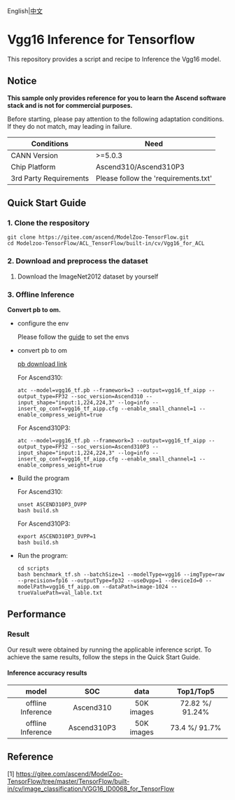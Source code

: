 English|[中文](README.md)

# Vgg16 Inference for Tensorflow 

This repository provides a script and recipe to Inference the Vgg16 model.

## Notice
**This sample only provides reference for you to learn the Ascend software stack and is not for commercial purposes.**

Before starting, please pay attention to the following adaptation conditions. If they do not match, may leading in failure.

| Conditions | Need |
| --- | --- |
| CANN Version | >=5.0.3 |
| Chip Platform| Ascend310/Ascend310P3 |
| 3rd Party Requirements| Please follow the 'requirements.txt' |

## Quick Start Guide

### 1. Clone the respository

```shell
git clone https://gitee.com/ascend/ModelZoo-TensorFlow.git
cd Modelzoo-TensorFlow/ACL_TensorFlow/built-in/cv/Vgg16_for_ACL
```

### 2. Download and preprocess the dataset

1. Download the ImageNet2012 dataset by yourself

   

### 3. Offline Inference

**Convert pb to om.**

- configure the env

  Please follow the [guide](https://gitee.com/ascend/ModelZoo-TensorFlow/wikis/02.%E7%A6%BB%E7%BA%BF%E6%8E%A8%E7%90%86%E6%A1%88%E4%BE%8B/Ascend%E5%B9%B3%E5%8F%B0%E6%8E%A8%E7%90%86%E7%8E%AF%E5%A2%83%E5%8F%98%E9%87%8F%E8%AE%BE%E7%BD%AE?sort_id=6458719) to set the envs

- convert pb to om

  [pb download link](https://obs-9be7.obs.cn-east-2.myhuaweicloud.com/003_Atc_Models/modelzoo/Official/cv/Vgg16_for_ACL.zip)

  For Ascend310:
  ```
  atc --model=vgg16_tf.pb --framework=3 --output=vgg16_tf_aipp --output_type=FP32 --soc_version=Ascend310 --input_shape="input:1,224,224,3" --log=info --insert_op_conf=vgg16_tf_aipp.cfg --enable_small_channel=1 --enable_compress_weight=true
  ```
  For Ascend310P3:
  ```
  atc --model=vgg16_tf.pb --framework=3 --output=vgg16_tf_aipp --output_type=FP32 --soc_version=Ascend310P3 --input_shape="input:1,224,224,3" --log=info --insert_op_conf=vgg16_tf_aipp.cfg --enable_small_channel=1 --enable_compress_weight=true
  ```

- Build the program

  For Ascend310:
  ```
  unset ASCEND310P3_DVPP
  bash build.sh
  ```
  For Ascend310P3:
  ```
  export ASCEND310P3_DVPP=1
  bash build.sh
  ```

- Run the program:

  ```
  cd scripts
  bash benchmark_tf.sh --batchSize=1 --modelType=vgg16 --imgType=raw --precision=fp16 --outputType=fp32 --useDvpp=1 --deviceId=0 --modelPath=vgg16_tf_aipp.om --dataPath=image-1024 --trueValuePath=val_lable.txt
  ```



## Performance

### Result

Our result were obtained by running the applicable inference script. To achieve the same results, follow the steps in the Quick Start Guide.

#### Inference accuracy results

|       model     |  SOC  | **data**  |    Top1/Top5    |
| :---------------:|:-------:|:-------: | :-------------: |
| offline Inference| Ascend310     | 50K images | 72.82 %/ 91.24% |
| offline Inference| Ascend310P3     | 50K images | 73.4 %/ 91.7% |

## Reference
[1] https://gitee.com/ascend/ModelZoo-TensorFlow/tree/master/TensorFlow/built-in/cv/image_classification/VGG16_ID0068_for_TensorFlow
